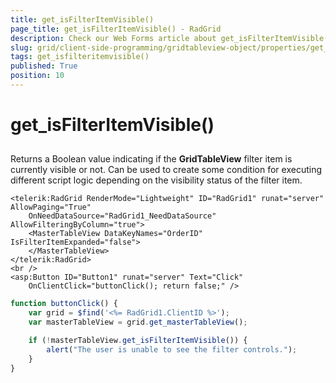 ```yaml
---
title: get_isFilterItemVisible()
page_title: get_isFilterItemVisible() - RadGrid
description: Check our Web Forms article about get_isFilterItemVisible().
slug: grid/client-side-programming/gridtableview-object/properties/get_isfilteritemvisible()
tags: get_isfilteritemvisible()
published: True
position: 10
---
```


# get_isFilterItemVisible()



## 

Returns a Boolean value indicating if the **GridTableView** filter item is currently visible or not. Can be used to create some condition for executing different script logic depending on the visibility status of the filter item.

````ASP.NET
<telerik:RadGrid RenderMode="Lightweight" ID="RadGrid1" runat="server" AllowPaging="True"
    OnNeedDataSource="RadGrid1_NeedDataSource" AllowFilteringByColumn="true">
    <MasterTableView DataKeyNames="OrderID" IsFilterItemExpanded="false">
    </MasterTableView>
</telerik:RadGrid>
<br />
<asp:Button ID="Button1" runat="server" Text="Click"
    OnClientClick="buttonClick(); return false;" />
````



````JavaScript
function buttonClick() {
    var grid = $find('<%= RadGrid1.ClientID %>');
    var masterTableView = grid.get_masterTableView();

    if (!masterTableView.get_isFilterItemVisible()) {
        alert("The user is unable to see the filter controls.");
    }
}
````


